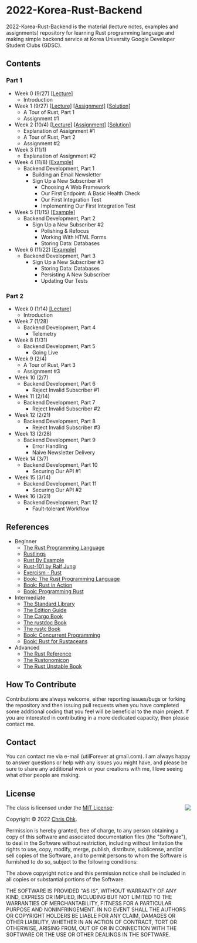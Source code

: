 # 2022-Korea-Rust-Backend

2022-Korea-Rust-Backend is the material (lecture notes, examples and assignments) repository for learning Rust programming language and making simple backend service at Korea University Google Developer Student Clubs (GDSC).

## Contents

### Part 1

- Week 0 (9/27) [[Lecture]](./1%20-%20Lecture/220927%20-%20Rust%20Basic%20%2B%20Backend%20Programming%2C%20Week%200.pdf)
  - Introduction
- Week 1 (9/27) [[Lecture]](./1%20-%20Lecture/220927%20-%20Rust%20Basic%20%2B%20Backend%20Programming%2C%20Week%201.pdf) [[Assignment]](./3%20-%20Assignment/220927%20-%20Rust%20Basic%20%2B%20Backend%20Programming%2C%20Week%201) [[Solution]](./4%20-%20Solution/220927%20-%20Rust%20Basic%20%2B%20Backend%20Programming%2C%20Week%201)
  - A Tour of Rust, Part 1
  - Assignment #1
- Week 2 (10/4) [[Lecture]](./1%20-%20Lecture/221004%20-%20Rust%20Basic%20%2B%20Backend%20Programming%2C%20Week%202.pdf) [[Assignment]](./3%20-%20Assignment/221004%20-%20Rust%20Basic%20%2B%20Backend%20Programming%2C%20Week%202) [[Solution]](./4%20-%20Solution/221004%20-%20Rust%20Basic%20%2B%20Backend%20Programming%2C%20Week%202)
  - Explanation of Assignment #1
  - A Tour of Rust, Part 2
  - Assignment #2
- Week 3 (11/1)
  - Explanation of Assignment #2
- Week 4 (11/8) [[Example]](./2%20-%20Example/221108%20-%20Rust%20Basic%20%2B%20Backend%20Programming%2C%20Week%204)
  - Backend Development, Part 1
    - Building an Email Newsletter
    - Sign Up a New Subscriber #1
      - Choosing A Web Framework
      - Our First Endpoint: A Basic Health Check
      - Our First Integration Test
      - Implementing Our First Integration Test    
- Week 5 (11/15) [[Example]](./2%20-%20Example/221115%20-%20Rust%20Basic%20%2B%20Backend%20Programming%2C%20Week%205)
  - Backend Development, Part 2
    - Sign Up a New Subscriber #2
      - Polishing & Refocus
      - Working With HTML Forms
      - Storing Data: Databases
- Week 6 (11/22) [[Example]](./2%20-%20Example/221122%20-%20Rust%20Basic%20%2B%20Backend%20Programming%2C%20Week%206)
  - Backend Development, Part 3
    - Sign Up a New Subscriber #3
      - Storing Data: Databases
      - Persisting A New Subscriber
      - Updating Our Tests

### Part 2

- Week 0 (1/14) [[Lecture]](./1%20-%20Lecture/230114%20-%20Rust%20Basic%20%2B%20Backend%20Programming%2C%20Week%200.pdf)
  - Introduction
- Week 7 (1/28)
  - Backend Development, Part 4
    - Telemetry
- Week 8 (1/31)
  - Backend Development, Part 5
    - Going Live
- Week 9 (2/4)
  - A Tour of Rust, Part 3
  - Assignment #3
- Week 10 (2/7)
  - Backend Development, Part 6
    - Reject Invalid Subscriber #1
- Week 11 (2/14)
  - Backend Development, Part 7
    - Reject Invalid Subscriber #2
- Week 12 (2/21)
  - Backend Development, Part 8
    - Reject Invalid Subscriber #3
- Week 13 (2/28)
  - Backend Development, Part 9
    - Error Handling
    - Naive Newsletter Delivery
- Week 14 (3/7)
  - Backend Development, Part 10
    - Securing Our API #1
- Week 15 (3/14)
  - Backend Development, Part 11
    - Securing Our API #2
- Week 16 (3/21)
  - Backend Development, Part 12
    - Fault-tolerant Workflow

## References

- Beginner
  * [The Rust Programming Language](https://doc.rust-lang.org/book/)
  * [Rustlings](https://github.com/rust-lang/rustlings/)
  * [Rust By Example](https://doc.rust-lang.org/stable/rust-by-example/)
  * [Rust-101 by Ralf Jung](https://www.ralfj.de/projects/rust-101/main.html)
  * [Exercism - Rust](https://exercism.org/tracks/rust)
  * [Book: The Rust Programming Language](http://www.yes24.com/Product/Goods/83075894)
  * [Book: Rust in Action](https://www.manning.com/books/rust-in-action)
  * [Book: Programming Rust](https://www.oreilly.com/library/view/programming-rust-2nd/9781492052586/)
- Intermediate
  * [The Standard Library](https://doc.rust-lang.org/std/index.html)
  * [The Edition Guide](https://doc.rust-lang.org/edition-guide/index.html)
  * [The Cargo Book](https://doc.rust-lang.org/cargo/index.html)
  * [The rustdoc Book](https://doc.rust-lang.org/rustdoc/index.html)
  * [The rustc Book](https://doc.rust-lang.org/rustc/index.html)
  * [Book: Concurrent Programming](http://www.yes24.com/Product/Goods/108570426)
  * [Book: Rust for Rustaceans](https://rust-for-rustaceans.com/)
- Advanced
  * [The Rust Reference](https://doc.rust-lang.org/reference/index.html)
  * [The Rustonomicon](https://doc.rust-lang.org/nomicon/index.html)
  * [The Rust Unstable Book](https://doc.rust-lang.org/nightly/unstable-book/index.html)

## How To Contribute

Contributions are always welcome, either reporting issues/bugs or forking the repository and then issuing pull requests when you have completed some additional coding that you feel will be beneficial to the main project. If you are interested in contributing in a more dedicated capacity, then please contact me.

## Contact

You can contact me via e-mail (utilForever at gmail.com). I am always happy to answer questions or help with any issues you might have, and please be sure to share any additional work or your creations with me, I love seeing what other people are making.

## License

<img align="right" src="http://opensource.org/trademarks/opensource/OSI-Approved-License-100x137.png">

The class is licensed under the [MIT License](http://opensource.org/licenses/MIT):

Copyright &copy; 2022 [Chris Ohk](http://www.github.com/utilForever).

Permission is hereby granted, free of charge, to any person obtaining a copy of this software and associated documentation files (the "Software"), to deal in the Software without restriction, including without limitation the rights to use, copy, modify, merge, publish, distribute, sublicense, and/or sell copies of the Software, and to permit persons to whom the Software is furnished to do so, subject to the following conditions:

The above copyright notice and this permission notice shall be included in all copies or substantial portions of the Software.

THE SOFTWARE IS PROVIDED "AS IS", WITHOUT WARRANTY OF ANY KIND, EXPRESS OR IMPLIED, INCLUDING BUT NOT LIMITED TO THE WARRANTIES OF MERCHANTABILITY, FITNESS FOR A PARTICULAR PURPOSE AND NONINFRINGEMENT. IN NO EVENT SHALL THE AUTHORS OR COPYRIGHT HOLDERS BE LIABLE FOR ANY CLAIM, DAMAGES OR OTHER LIABILITY, WHETHER IN AN ACTION OF CONTRACT, TORT OR OTHERWISE, ARISING FROM, OUT OF OR IN CONNECTION WITH THE SOFTWARE OR THE USE OR OTHER DEALINGS IN THE SOFTWARE.
